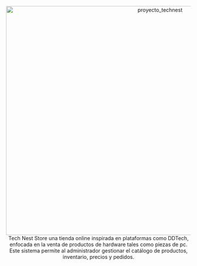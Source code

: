 
<center>
<img width="824" height="624" alt="proyecto_technest" src="https://github.com/user-attachments/assets/d9f307a7-5f58-4054-a328-a211e69b8e90" /><br>
Tech Nest Store una tienda online inspirada en plataformas como DDTech, enfocada en la venta de productos de hardware tales como piezas de pc. 
Este sistema permite al administrador gestionar el catálogo de productos, inventario, precios y pedidos.
</center>
